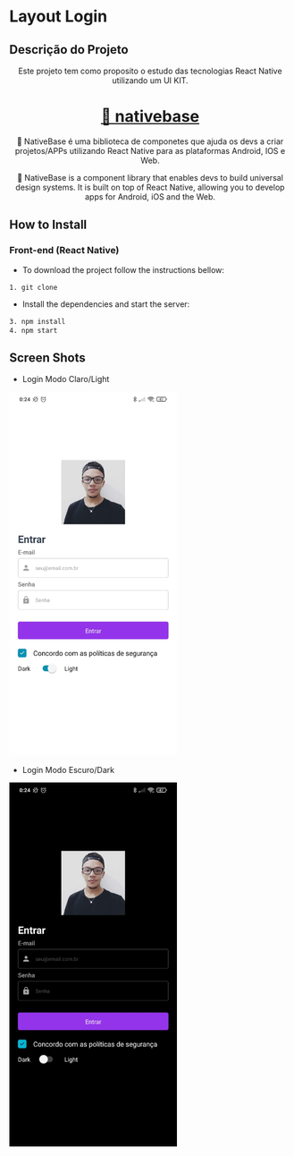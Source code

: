 # Layout Login

## Descrição do Projeto
<p align="center">
Este projeto tem como proposito o estudo das tecnologias
React Native utilizando um UI KIT.
</p>

<h1 align="center">
    <a href="https://docs.nativebase.io/install-expo">🔗 nativebase</a>
</h1>
<p align="center">🚀
    NativeBase é uma biblioteca de componetes que ajuda os devs a criar projetos/APPs utilizando React Native para as plataformas Android, IOS e Web.
</p>
<p align="center">🚀
    NativeBase is a component library that enables devs to build universal design systems. It is built on top of React Native, allowing you to develop apps for Android, iOS and the Web.
</p>

## How to Install

### Front-end (React Native)

* To download the project follow the instructions bellow:

```
1. git clone 
```

* Install the dependencies and start the server:

```
3. npm install
4. npm start
```

## Screen Shots


* Login Modo Claro/Light

<img src="screenshots/Image-Light.jpg" alt="Imagem Login Claro" width="300"/>

* Login Modo Escuro/Dark

<img src="screenshots/Image-Dark.jpg" alt="Imagem Login Escuro" width="300"/>
